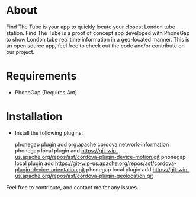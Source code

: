 # About
Find The Tube is your app to quickly locate your closest London tube station.
Find The Tube is a proof of concept app developed with PhoneGap to show London tube real time information in a geo-located manner. This is an open source app, feel free to check out the code and/or contribute on our project.

# Requirements

- PhoneGap (Requires Ant)


# Installation

- Install the following plugins:

	phonegap plugin add org.apache.cordova.network-information
	phonegap local plugin add https://git-wip-us.apache.org/repos/asf/cordova-plugin-device-motion.git
	phonegap local plugin add https://git-wip-us.apache.org/repos/asf/cordova-plugin-device-orientation.git
	phonegap local plugin add https://git-wip-us.apache.org/repos/asf/cordova-plugin-geolocation.git



Feel free to contribute, and contact me for any issues.
